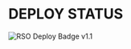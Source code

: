 # DEPLOY STATUS
![RSO Deploy Badge](https://github.com/FreeRi0/NewRSO/actions/workflows/main.yml/badge.svg)
v1.1